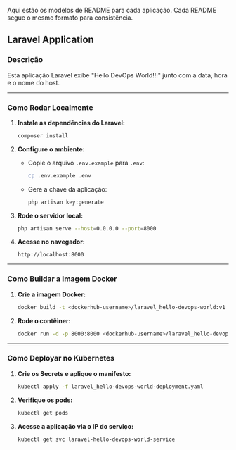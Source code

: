 Aqui estão os modelos de README para cada aplicação. Cada README segue o mesmo formato para consistência.
## **Laravel Application**

### **Descrição**
Esta aplicação Laravel exibe "Hello DevOps World!!!" junto com a data, hora e o nome do host.

---

### **Como Rodar Localmente**

1. **Instale as dependências do Laravel:**
   ```bash
   composer install
   ```
2. **Configure o ambiente:**
   - Copie o arquivo `.env.example` para `.env`:
     ```bash
     cp .env.example .env
     ```
   - Gere a chave da aplicação:
     ```bash
     php artisan key:generate
     ```
3. **Rode o servidor local:**
   ```bash
   php artisan serve --host=0.0.0.0 --port=8000
   ```

4. **Acesse no navegador:**
   ```text
   http://localhost:8000
   ```

---

### **Como Buildar a Imagem Docker**

1. **Crie a imagem Docker:**
   ```bash
   docker build -t <dockerhub-username>/laravel_hello-devops-world:v1 .
   ```
2. **Rode o contêiner:**
   ```bash
   docker run -d -p 8000:8000 <dockerhub-username>/laravel_hello-devops-world:v1
   ```

---

### **Como Deployar no Kubernetes**

1. **Crie os Secrets e aplique o manifesto:**
   ```bash
   kubectl apply -f laravel_hello-devops-world-deployment.yaml
   ```
2. **Verifique os pods:**
   ```bash
   kubectl get pods
   ```
3. **Acesse a aplicação via o IP do serviço:**
   ```bash
   kubectl get svc laravel-hello-devops-world-service
   ```

